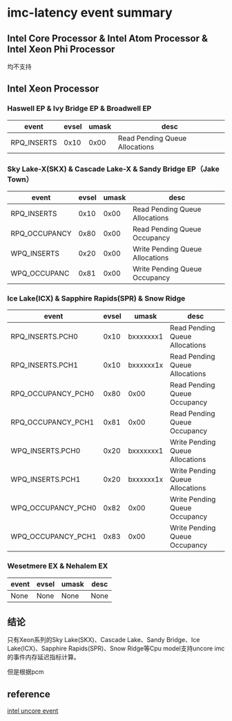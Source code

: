 # imc-latency event summary

## Intel Core Processor & Intel Atom Processor & Intel Xeon Phi Processor

均不支持

## Intel Xeon Processor

### Haswell EP & Ivy Bridge EP & Broadwell EP

| event       | evsel | umask | desc                           |
| ----------- | ----- | ----- | ------------------------------ |
| RPQ_INSERTS | 0x10  | 0x00  | Read Pending Queue Allocations |

### Sky Lake-X(SKX) & Cascade Lake-X & Sandy Bridge EP（Jake Town）

| event         | evsel | umask | desc                            |
| ------------- | ----- | ----- | ------------------------------- |
| RPQ_INSERTS   | 0x10  | 0x00  | Read Pending Queue Allocations  |
| RPQ_OCCUPANCY | 0x80  | 0x00  | Read Pending Queue Occupancy    |
| WPQ_INSERTS   | 0x20  | 0x00  | Write Pending Queue Allocations |
| WPQ_OCCUPANC  | 0x81  | 0x00  | Write Pending Queue Occupancy   |

### Ice Lake(ICX) & Sapphire Rapids(SPR) & Snow Ridge

| event              | evsel | umask     | desc                            |
| ------------------ | ----- | --------- | ------------------------------- |
| RPQ_INSERTS.PCH0   | 0x10  | bxxxxxxx1 | Read Pending Queue Allocations  |
| RPQ_INSERTS.PCH1   | 0x10  | bxxxxxx1x | Read Pending Queue Allocations  |
| RPQ_OCCUPANCY_PCH0 | 0x80  | 0x00      | Read Pending Queue Occupancy    |
| RPQ_OCCUPANCY_PCH1 | 0x81  | 0x00      | Read Pending Queue Occupancy    |
| WPQ_INSERTS.PCH0   | 0x20  | bxxxxxxx1 | Write Pending Queue Allocations |
| WPQ_INSERTS.PCH1   | 0x20  | bxxxxxx1x | Write Pending Queue Allocations |
| WPQ_OCCUPANCY_PCH0 | 0x82  | 0x00      | Write Pending Queue Occupancy   |
| WPQ_OCCUPANCY_PCH1 | 0x83  | 0x00      | Write Pending Queue Occupancy   |

### Wesetmere EX & Nehalem EX

| event | evsel | umask | desc |
| ----- | ----- | ----- | ---- |
| None  | None  | None  | None |

## 结论

只有Xeon系列的Sky Lake(SKX)、Cascade Lake、Sandy Bridge、Ice Lake(ICX)、Sapphire Rapids(SPR)、Snow Ridge等Cpu model支持uncore imc的事件内存延迟指标计算。

但是根据pcm

## reference

[intel uncore event](https://perfmon-events.intel.com/#)
